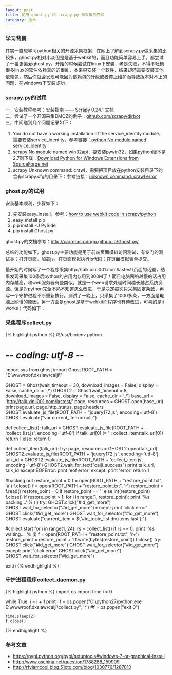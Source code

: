 ```yaml
---
layout: post
title: 使用 ghost.py 和 scrapy.py 做采集的尝试
category: 技术
---
```


### 学习背景
其实一直想学习python相关的开源采集框架，在网上了解到scrapy.py做采集的比较多，ghost.py相对小众但是是基于webkit的，而且功能简单容易上手。都尝试了一番更偏爱ghost.py。开始的时候尝试在linux下安装，老是失败，不得不吐槽很多linux的软件依赖真的的很乱，本来只安装一个软件，结果却还需要安装其他依赖包，然后你就会发现可能因为依赖包的升级或者停止维护而导致版本对不上的问题，在windows下安装成功。

### scrapy.py的试用
一，安装教程参考：[安装指南 —— Scrapy 0.24.1 文档](http://scrapy-chs.readthedocs.org/zh_CN/latest/intro/install.html)<br />
二，尝试了一个开源采集DMOZ的例子：[github.com/scrapy/dirbot](https://github.com/scrapy/dirbot)<br />
三，中间碰到几个问题记录如下：

1. You do not have a working installation of the service_identity module，需要安装service_identity，参考链接：[python No module named service_identity](http://stackoverflow.com/questions/24089484/python-no-module-named-service-identity)
2. scrapy No module named win32api，要安装pywin32，如果python版本是2.7则下载：[Download Python for Windows Extensions from SourceForge.net](http://sourceforge.net/projects/pywin32/files/pywin32/Build%20218/pywin32-218.win-amd64-py2.7.exe/download?use_mirror=nchc)
3. scrapy Unknown command: crawl，需要把项目放在python安装目录下的含有scrapy.cfg的目录下：参考链接：[unknown command: crawl error](http://stackoverflow.com/questions/10123104/unknown-command-crawl-error)

### ghost.py的试用
安装基本顺利，步骤如下：

1. 先安装easy_install，参考：[how to use webkit code in scrapy/python](http://stackoverflow.com/questions/13069100/how-to-use-webkit-code-in-scrapy-python)
2. easy_install pip
3. pip install -U PySide
4. pip install Ghost.py

ghost.py的文档参考：http://carrerasrodrigo.github.io/Ghost.py/

总结的功能如下，ghost.py主要功能是用于前端页面模拟访问测试，有专门的测试类；打开页面，加载js，在页面模拟执行js代码；在页面模拟表单提交。

最开始的时候写了一个程序采集http://talk.xinli001.com/lastest/页面的话题，结果发现采集100条后python的占用内存用到300M了！而且电脑网络越慢的话占用内存越高，和web服务器有些类似，就是一个web请求处理时间越长越占系统资源。但是对python完全不熟不知道怎么改进，于是决定每次只采集固定条数，再写一个守护进程不断重新执行。测试了一晚上，只采集了1000多条，一方面是电脑上网慢的原因，另一方面是ghost是基于webkit而程序也有待改进，可喜的是it works！代码如下：

### 采集程序collect.py
{% highlight python %}
#!/usr/bin/env python
# -*- coding: utf-8 -*-
import sys
from ghost import Ghost
ROOT_PATH = "E:\\wwwroot\\dxslaw\\caiji\\"

GHOST = Ghost(wait_timeout = 30, download_images = False, display = False, cache_dir = './')
GHOST2 = Ghost(wait_timeout = 8, download_images = False, display = False, cache_dir = './')
base_url = 'http://talk.xinli001.com/lastest/'
page, resources = GHOST.open(base_url)
print page.url, page.http_status, page.headers
GHOST.evaluate_js_file(ROOT_PATH + "jquery172.js", encoding='utf-8')
GHOST.evaluate("var current_item = null;")

def collect_list():
    talk_url = GHOST.evaluate_js_file(ROOT_PATH + 'collect_list.js', encoding='utf-8')
    if talk_url[0] != '':
        collect_item(talk_url[0])
        return 1
    else:
        return 0
        
def collect_item(talk_url):
    try:
        page, resources = GHOST2.open(talk_url)
        GHOST2.evaluate_js_file(ROOT_PATH + 'jquery172.js', encoding='utf-8')
        talk_id = GHOST2.evaluate_js_file(ROOT_PATH + 'collect_item.js', encoding='utf-8')
        GHOST2.wait_for_text("caiji_success")
        print talk_url, talk_id
    except EOFError:
        print 'eof error'
    except:
        print 'error'
    return 1

#backing out
restore_point = 0
f = open(ROOT_PATH + "restore_point.txt", 'a')
f.close()
f = open(ROOT_PATH + "restore_point.txt", 'r')
restore_point = f.read()
restore_point = 0 if restore_point == '' else int(restore_point)
f.close()
if restore_point > 1:
    for i in range(1, restore_point):
        print '%s backing...' % (i)
        try:
            GHOST.click("#id_get_more")
            GHOST.wait_for_selector("#id_get_more")
        except:
            print 'click error'
            GHOST.click("#id_get_more")
            GHOST.wait_for_selector("#id_get_more")
    GHOST.evaluate("current_item = $('#id_topic_list div.items:last');")   

#collect start
for i in range(1, 24):
    rs = collect_list()
    if rs == 0:
        print '%s waiting...' % (i)
        f = open(ROOT_PATH + "restore_point.txt", 'r+')
        restore_point = restore_point + 1
        f.write(bytes(restore_point))
        f.close()
        try:
            GHOST.click("#id_get_more")
            GHOST.wait_for_selector("#id_get_more")
        except:
            print 'click error'
            GHOST.click("#id_get_more")
            GHOST.wait_for_selector("#id_get_more")

exit()
{% endhighlight %}

### 守护进程程序collect_daemon.py
{% highlight python %}
import os
import time
i = 0

while True:
    i = i + 1
    print i
    f = os.popen("C:\\python27\\python.exe E:\\wwwroot\\dxslaw\\caiji\\collect.py", 'r')
    #f = os.popen("exit 0")
    
    time.sleep(2)
    f.close()
{% endhighlight %}

### 参考文章
* https://pypi.python.org/pypi/setuptools#windows-7-or-graphical-install
* http://www.oschina.net/question/1788288_159909
* http://rfyiamcool.blog.51cto.com/blog/1030776/1287810